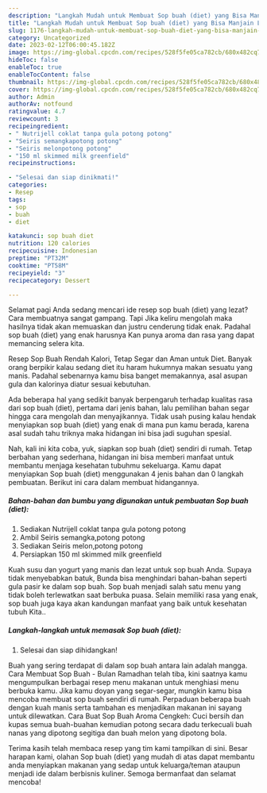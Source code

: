 ```yaml
---
description: "Langkah Mudah untuk Membuat Sop buah (diet) yang Bisa Manjain Lidah, Buat Buka Puasa Bisa Manjain Lidah"
title: "Langkah Mudah untuk Membuat Sop buah (diet) yang Bisa Manjain Lidah, Buat Buka Puasa Bisa Manjain Lidah"
slug: 1176-langkah-mudah-untuk-membuat-sop-buah-diet-yang-bisa-manjain-lidah-buat-buka-puasa-bisa-manjain-lidah
category: Uncategorized
date: 2023-02-12T06:00:45.182Z
image: https://img-global.cpcdn.com/recipes/528f5fe05ca782cb/680x482cq70/sop-buah-diet-foto-resep-utama.jpg
hideToc: false
enableToc: true
enableTocContent: false
thumbnail: https://img-global.cpcdn.com/recipes/528f5fe05ca782cb/680x482cq70/sop-buah-diet-foto-resep-utama.jpg
cover: https://img-global.cpcdn.com/recipes/528f5fe05ca782cb/680x482cq70/sop-buah-diet-foto-resep-utama.jpg
author: Admin
authorAv: notfound
ratingvalue: 4.7
reviewcount: 3
recipeingredient:
- " Nutrijell coklat tanpa gula potong potong"
- "Seiris semangkapotong potong"
- "Seiris melonpotong potong"
- "150 ml skimmed milk greenfield"
recipeinstructions:

- "Selesai dan siap dinikmati!"
categories:
- Resep
tags:
- sop
- buah
- diet

katakunci: sop buah diet 
nutrition: 120 calories
recipecuisine: Indonesian
preptime: "PT32M"
cooktime: "PT58M"
recipeyield: "3"
recipecategory: Dessert

---
```



Selamat pagi Anda sedang mencari ide resep sop buah (diet) yang lezat? Cara membuatnya sangat gampang. Tapi Jika keliru mengolah maka hasilnya tidak akan memuaskan dan justru cenderung tidak enak. Padahal sop buah (diet) yang enak harusnya Kan punya aroma dan rasa yang dapat memancing selera kita.


Resep Sop Buah Rendah Kalori, Tetap Segar dan Aman untuk Diet. Banyak orang berpikir kalau sedang diet itu haram hukumnya makan sesuatu yang manis. Padahal sebenarnya kamu bisa banget memakannya, asal asupan gula dan kalorinya diatur sesuai kebutuhan.

Ada beberapa hal yang sedikit banyak berpengaruh terhadap kualitas rasa dari sop buah (diet), pertama dari jenis bahan, lalu pemilihan bahan segar hingga cara mengolah dan menyajikannya. Tidak usah pusing kalau hendak menyiapkan sop buah (diet) yang enak di mana pun kamu berada, karena asal sudah tahu triknya maka hidangan ini bisa jadi suguhan spesial.


Nah, kali ini kita coba, yuk, siapkan sop buah (diet) sendiri di rumah. Tetap berbahan yang sederhana, hidangan ini bisa memberi manfaat untuk membantu menjaga kesehatan tubuhmu sekeluarga. Kamu dapat menyiapkan Sop buah (diet) menggunakan 4 jenis bahan dan 0 langkah pembuatan. Berikut ini cara dalam membuat hidangannya.

<!--inarticleads1-->

##### Bahan-bahan dan bumbu yang digunakan untuk pembuatan Sop buah (diet):

1. Sediakan  Nutrijell coklat tanpa gula potong potong
1. Ambil Seiris semangka,potong potong
1. Sediakan Seiris melon,potong potong
1. Persiapkan 150 ml skimmed milk greenfield


Kuah susu dan yogurt yang manis dan lezat untuk sop buah Anda. Supaya tidak menyebabkan batuk, Bunda bisa menghindari bahan-bahan seperti gula pasir ke dalam sop buah. Sop buah menjadi salah satu menu yang tidak boleh terlewatkan saat berbuka puasa. Selain memiliki rasa yang enak, sop buah juga kaya akan kandungan manfaat yang baik untuk kesehatan tubuh Kita.. 

<!--inarticleads2-->

##### Langkah-langkah untuk memasak Sop buah (diet):


1. Selesai dan siap dihidangkan!

Buah yang sering terdapat di dalam sop buah antara lain adalah mangga. Cara Membuat Sop Buah - Bulan Ramadhan telah tiba, kini saatnya kamu mengumpulkan berbagai resep menu makanan untuk menghiasi menu berbuka kamu. Jika kamu doyan yang segar-segar, mungkin kamu bisa mencoba membuat sop buah sendiri di rumah. Perpaduan beberapa buah dengan kuah manis serta tambahan es menjadikan makanan ini sayang untuk dilewatkan. Cara Buat Sop Buah Aroma Cengkeh: Cuci bersih dan kupas semua buah-buahan kemudian potong secara dadu terkecuali buah nanas yang dipotong segitiga dan buah melon yang dipotong bola. 

Terima kasih telah membaca resep yang tim kami tampilkan di sini. Besar harapan kami, olahan Sop buah (diet) yang mudah di atas dapat membantu anda menyiapkan makanan yang sedap untuk keluarga/teman ataupun menjadi ide dalam berbisnis kuliner. Semoga bermanfaat dan selamat mencoba!
